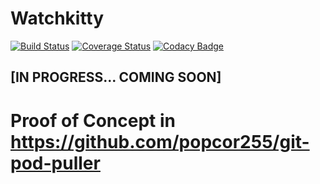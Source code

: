 # Watchkitty

[![Build Status](https://travis-ci.org/popcor255/watchkitty.svg?branch=master)](https://travis-ci.org/popcor255/watchkitty)
[![Coverage Status](https://coveralls.io/repos/github/popcor255/watchkitty/badge.svg?branch=master)](https://coveralls.io/github/popcor255/watchkitty?branch=master)
[![Codacy Badge](https://api.codacy.com/project/badge/Grade/7af5c6fcd0f8494798b70e04155580c3)](https://app.codacy.com/manual/popcor255/watchkitty?utm_source=github.com&utm_medium=referral&utm_content=popcor255/watchkitty&utm_campaign=Badge_Grade_Dashboard)

## [IN PROGRESS... COMING SOON]
# Proof of Concept in https://github.com/popcor255/git-pod-puller

